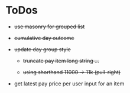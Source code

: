ToDos
=====

- ~~use masonry for grouped list~~

- ~~cumulative day outcome~~

- ~~update day group style~~

    - ~~truncate pay item long string ...~~

    - ~~using shorthand 11000 -> 11k (pull-right)~~

- get latest pay price per user input for an item
